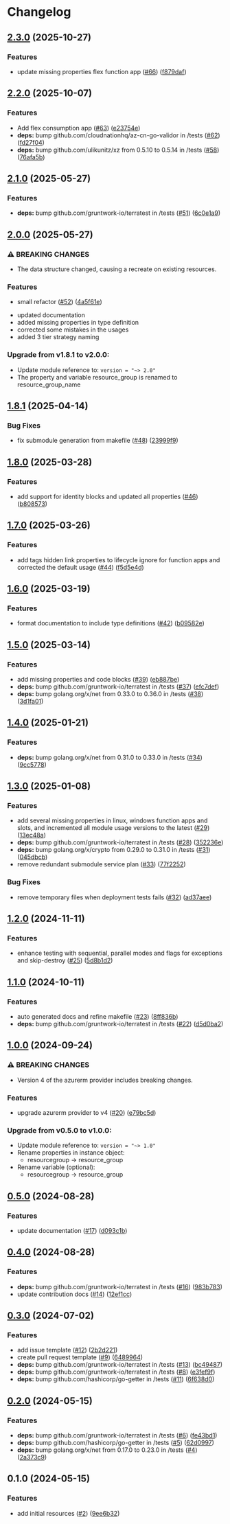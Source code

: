 # Changelog

## [2.3.0](https://github.com/CloudNationHQ/terraform-azure-func/compare/v2.2.0...v2.3.0) (2025-10-27)


### Features

* update missing properties flex function app ([#66](https://github.com/CloudNationHQ/terraform-azure-func/issues/66)) ([f879daf](https://github.com/CloudNationHQ/terraform-azure-func/commit/f879daf63aee56b5415ae9efe8025d9beac90450))

## [2.2.0](https://github.com/CloudNationHQ/terraform-azure-func/compare/v2.1.0...v2.2.0) (2025-10-07)


### Features

* Add flex consumption app ([#63](https://github.com/CloudNationHQ/terraform-azure-func/issues/63)) ([e23754e](https://github.com/CloudNationHQ/terraform-azure-func/commit/e23754e5c6af6e595fbdaaa6a9c3eb37ca641123))
* **deps:** bump github.com/cloudnationhq/az-cn-go-validor in /tests ([#62](https://github.com/CloudNationHQ/terraform-azure-func/issues/62)) ([fd27f04](https://github.com/CloudNationHQ/terraform-azure-func/commit/fd27f04583a4da97021f7adf4cc94ca5a9f1ef62))
* **deps:** bump github.com/ulikunitz/xz from 0.5.10 to 0.5.14 in /tests ([#58](https://github.com/CloudNationHQ/terraform-azure-func/issues/58)) ([76afa5b](https://github.com/CloudNationHQ/terraform-azure-func/commit/76afa5ba8529068bcbbbb2b84e434edbe231d5db))

## [2.1.0](https://github.com/CloudNationHQ/terraform-azure-func/compare/v2.0.0...v2.1.0) (2025-05-27)


### Features

* **deps:** bump github.com/gruntwork-io/terratest in /tests ([#51](https://github.com/CloudNationHQ/terraform-azure-func/issues/51)) ([6c0e1a9](https://github.com/CloudNationHQ/terraform-azure-func/commit/6c0e1a9b208e4497ac47aecae029bf15ef375beb))

## [2.0.0](https://github.com/CloudNationHQ/terraform-azure-func/compare/v1.8.1...v2.0.0) (2025-05-27)


### ⚠ BREAKING CHANGES

* The data structure changed, causing a recreate on existing resources.

### Features

* small refactor ([#52](https://github.com/CloudNationHQ/terraform-azure-func/issues/52)) ([4a5f61e](https://github.com/CloudNationHQ/terraform-azure-func/commit/4a5f61e121e048520d849e119a2438ac65cf5e9a))
- updated documentation
- added missing properties in type definition
- corrected some mistakes in the usages
- added 3 tier strategy naming

### Upgrade from v1.8.1 to v2.0.0:

- Update module reference to: `version = "~> 2.0"`
- The property and variable resource_group is renamed to resource_group_name

## [1.8.1](https://github.com/CloudNationHQ/terraform-azure-func/compare/v1.8.0...v1.8.1) (2025-04-14)


### Bug Fixes

* fix submodule generation from makefile ([#48](https://github.com/CloudNationHQ/terraform-azure-func/issues/48)) ([23999f9](https://github.com/CloudNationHQ/terraform-azure-func/commit/23999f972ae49e93093150e03eab9a5d9764e654))

## [1.8.0](https://github.com/CloudNationHQ/terraform-azure-func/compare/v1.7.0...v1.8.0) (2025-03-28)


### Features

* add support for identity blocks and updated all properties ([#46](https://github.com/CloudNationHQ/terraform-azure-func/issues/46)) ([b808573](https://github.com/CloudNationHQ/terraform-azure-func/commit/b808573d8bc1e4cb5c2351a93a9d124c5de3a8fc))

## [1.7.0](https://github.com/CloudNationHQ/terraform-azure-func/compare/v1.6.0...v1.7.0) (2025-03-26)


### Features

* add tags hidden link properties to lifecycle ignore for function apps and corrected the default usage ([#44](https://github.com/CloudNationHQ/terraform-azure-func/issues/44)) ([f5d5e4d](https://github.com/CloudNationHQ/terraform-azure-func/commit/f5d5e4d2fd17b49ae0b91a6da2b43f017938956d))

## [1.6.0](https://github.com/CloudNationHQ/terraform-azure-func/compare/v1.5.0...v1.6.0) (2025-03-19)


### Features

* format documentation to include type definitions ([#42](https://github.com/CloudNationHQ/terraform-azure-func/issues/42)) ([b09582e](https://github.com/CloudNationHQ/terraform-azure-func/commit/b09582e2f8ba10b38b15e82c4c8ef5007355da47))

## [1.5.0](https://github.com/CloudNationHQ/terraform-azure-func/compare/v1.4.0...v1.5.0) (2025-03-14)


### Features

* add missing properties and code blocks ([#39](https://github.com/CloudNationHQ/terraform-azure-func/issues/39)) ([eb887be](https://github.com/CloudNationHQ/terraform-azure-func/commit/eb887be26eceebc78f4b5036395a308eecc2a7a2))
* **deps:** bump github.com/gruntwork-io/terratest in /tests ([#37](https://github.com/CloudNationHQ/terraform-azure-func/issues/37)) ([efc7def](https://github.com/CloudNationHQ/terraform-azure-func/commit/efc7def0b95dbe79a66d1b7d836274d9baab9448))
* **deps:** bump golang.org/x/net from 0.33.0 to 0.36.0 in /tests ([#38](https://github.com/CloudNationHQ/terraform-azure-func/issues/38)) ([3d1fa01](https://github.com/CloudNationHQ/terraform-azure-func/commit/3d1fa0175cec2cfaed1905b6d1fce2c1ef43c14b))

## [1.4.0](https://github.com/CloudNationHQ/terraform-azure-func/compare/v1.3.0...v1.4.0) (2025-01-21)


### Features

* **deps:** bump golang.org/x/net from 0.31.0 to 0.33.0 in /tests ([#34](https://github.com/CloudNationHQ/terraform-azure-func/issues/34)) ([9cc5778](https://github.com/CloudNationHQ/terraform-azure-func/commit/9cc5778e5615508ad2774c08531e3a39d96dac0c))

## [1.3.0](https://github.com/CloudNationHQ/terraform-azure-func/compare/v1.2.0...v1.3.0) (2025-01-08)


### Features

* add several missing properties in linux, windows function apps and slots, and incremented all module usage versions to the latest ([#29](https://github.com/CloudNationHQ/terraform-azure-func/issues/29)) ([13ec48a](https://github.com/CloudNationHQ/terraform-azure-func/commit/13ec48ae07080c96744a0284d94c96a44cf04a9c))
* **deps:** bump github.com/gruntwork-io/terratest in /tests ([#28](https://github.com/CloudNationHQ/terraform-azure-func/issues/28)) ([352236e](https://github.com/CloudNationHQ/terraform-azure-func/commit/352236ee02ce018b9a352803c015d7acb1831eda))
* **deps:** bump golang.org/x/crypto from 0.29.0 to 0.31.0 in /tests ([#31](https://github.com/CloudNationHQ/terraform-azure-func/issues/31)) ([045dbcb](https://github.com/CloudNationHQ/terraform-azure-func/commit/045dbcb64a3457417c944698e09966dc321cb79e))
* remove redundant submodule service plan ([#33](https://github.com/CloudNationHQ/terraform-azure-func/issues/33)) ([77f2252](https://github.com/CloudNationHQ/terraform-azure-func/commit/77f2252b79ba914ff4b9daf882570750e67a71e9))


### Bug Fixes

* remove temporary files when deployment tests fails ([#32](https://github.com/CloudNationHQ/terraform-azure-func/issues/32)) ([ad37aee](https://github.com/CloudNationHQ/terraform-azure-func/commit/ad37aee0c5ce0e8172d67b372e9ad0f956e0543c))

## [1.2.0](https://github.com/CloudNationHQ/terraform-azure-func/compare/v1.1.0...v1.2.0) (2024-11-11)


### Features

* enhance testing with sequential, parallel modes and flags for exceptions and skip-destroy ([#25](https://github.com/CloudNationHQ/terraform-azure-func/issues/25)) ([5d8b1d2](https://github.com/CloudNationHQ/terraform-azure-func/commit/5d8b1d22c6acf771b96bdeb87904204b11879094))

## [1.1.0](https://github.com/CloudNationHQ/terraform-azure-func/compare/v1.0.0...v1.1.0) (2024-10-11)


### Features

* auto generated docs and refine makefile ([#23](https://github.com/CloudNationHQ/terraform-azure-func/issues/23)) ([8ff836b](https://github.com/CloudNationHQ/terraform-azure-func/commit/8ff836b724b86db44623ca95338de03ed46607c4))
* **deps:** bump github.com/gruntwork-io/terratest in /tests ([#22](https://github.com/CloudNationHQ/terraform-azure-func/issues/22)) ([d5d0ba2](https://github.com/CloudNationHQ/terraform-azure-func/commit/d5d0ba225c828358d7a7dd83d5aaf2857076328b))

## [1.0.0](https://github.com/CloudNationHQ/terraform-azure-func/compare/v0.5.0...v1.0.0) (2024-09-24)


### ⚠ BREAKING CHANGES

* Version 4 of the azurerm provider includes breaking changes.

### Features

* upgrade azurerm provider to v4 ([#20](https://github.com/CloudNationHQ/terraform-azure-func/issues/20)) ([e79bc5d](https://github.com/CloudNationHQ/terraform-azure-func/commit/e79bc5de0e5e07cab986c81174bc11b90a353f0a))

### Upgrade from v0.5.0 to v1.0.0:

- Update module reference to: `version = "~> 1.0"`
- Rename properties in instance object:
  - resourcegroup -> resource_group
- Rename variable (optional):
  - resourcegroup -> resource_group

## [0.5.0](https://github.com/CloudNationHQ/terraform-azure-func/compare/v0.4.0...v0.5.0) (2024-08-28)


### Features

* update documentation ([#17](https://github.com/CloudNationHQ/terraform-azure-func/issues/17)) ([d093c1b](https://github.com/CloudNationHQ/terraform-azure-func/commit/d093c1bf1c786fc4f55cb80d4be1206ab069a42a))

## [0.4.0](https://github.com/CloudNationHQ/terraform-azure-func/compare/v0.3.0...v0.4.0) (2024-08-28)


### Features

* **deps:** bump github.com/gruntwork-io/terratest in /tests ([#16](https://github.com/CloudNationHQ/terraform-azure-func/issues/16)) ([983b783](https://github.com/CloudNationHQ/terraform-azure-func/commit/983b783ad6435386db486b322810972c1b7b60de))
* update contribution docs ([#14](https://github.com/CloudNationHQ/terraform-azure-func/issues/14)) ([12ef1cc](https://github.com/CloudNationHQ/terraform-azure-func/commit/12ef1ccaa292369e4c318bc9033ad03c20377817))

## [0.3.0](https://github.com/CloudNationHQ/terraform-azure-func/compare/v0.2.0...v0.3.0) (2024-07-02)


### Features

* add issue template ([#12](https://github.com/CloudNationHQ/terraform-azure-func/issues/12)) ([2b2d221](https://github.com/CloudNationHQ/terraform-azure-func/commit/2b2d221f0a4f2cf6154f46f72931015b1da0ed6a))
* create pull request template ([#9](https://github.com/CloudNationHQ/terraform-azure-func/issues/9)) ([6489964](https://github.com/CloudNationHQ/terraform-azure-func/commit/64899641380a68082b77c987df06d6480dcaec66))
* **deps:** bump github.com/gruntwork-io/terratest in /tests ([#13](https://github.com/CloudNationHQ/terraform-azure-func/issues/13)) ([bc49487](https://github.com/CloudNationHQ/terraform-azure-func/commit/bc4948782fad23e7d1c0d93018246941afaeb788))
* **deps:** bump github.com/gruntwork-io/terratest in /tests ([#8](https://github.com/CloudNationHQ/terraform-azure-func/issues/8)) ([e3fef9f](https://github.com/CloudNationHQ/terraform-azure-func/commit/e3fef9f84607f18157d02ebf73fe181e2d4aa1c3))
* **deps:** bump github.com/hashicorp/go-getter in /tests ([#11](https://github.com/CloudNationHQ/terraform-azure-func/issues/11)) ([6f638d0](https://github.com/CloudNationHQ/terraform-azure-func/commit/6f638d0240ce93cdec4a6baf30b58158bf06fec9))

## [0.2.0](https://github.com/CloudNationHQ/terraform-azure-func/compare/v0.1.0...v0.2.0) (2024-05-15)


### Features

* **deps:** bump github.com/gruntwork-io/terratest in /tests ([#6](https://github.com/CloudNationHQ/terraform-azure-func/issues/6)) ([fe43bd1](https://github.com/CloudNationHQ/terraform-azure-func/commit/fe43bd16125b30b77aa5f6bec8763896ad01c64c))
* **deps:** bump github.com/hashicorp/go-getter in /tests ([#5](https://github.com/CloudNationHQ/terraform-azure-func/issues/5)) ([62d0997](https://github.com/CloudNationHQ/terraform-azure-func/commit/62d0997658515023fb56bb376fffd2d032f43975))
* **deps:** bump golang.org/x/net from 0.17.0 to 0.23.0 in /tests ([#4](https://github.com/CloudNationHQ/terraform-azure-func/issues/4)) ([2a373c9](https://github.com/CloudNationHQ/terraform-azure-func/commit/2a373c9e5c7e9d44c7a977b9935d0f4c800790a4))

## 0.1.0 (2024-05-15)


### Features

* add initial resources ([#2](https://github.com/CloudNationHQ/terraform-azure-func/issues/2)) ([9ee6b32](https://github.com/CloudNationHQ/terraform-azure-func/commit/9ee6b32b5f622b00e7be3dd29de5688a2124048a))
